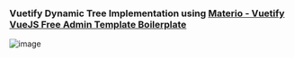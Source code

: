 <h3>Vuetify Dynamic Tree Implementation using   
 <a href="https://github.com/themeselection/materio-vuetify-vuejs-admin-template-free" target="_blank" align="center">
      Materio - Vuetify VueJS Free Admin Template Boilerplate
   </a>
</h3>

![image](https://user-images.githubusercontent.com/5227618/190511932-aab1b030-7f8c-41d6-a3a0-d990f90f3df2.png)
